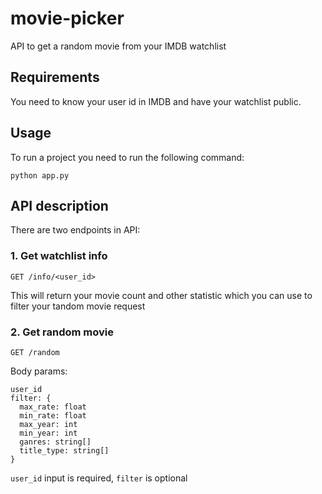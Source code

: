 # movie-picker

API to get a random movie from your IMDB watchlist

## Requirements

You need to know your user id in IMDB and have your watchlist public.

## Usage

To run a project you need to run the following command:

```
python app.py
```

## API description

There are two endpoints in API:

### 1. Get watchlist info

``` 
GET /info/<user_id>
```

This will return your movie count and other statistic which you can use to filter your tandom movie request

### 2. Get random movie

```
GET /random
```

Body params: 

```
user_id
filter: {
  max_rate: float
  min_rate: float
  max_year: int
  min_year: int
  ganres: string[]
  title_type: string[]
}
```

`user_id` input is required, `filter` is optional